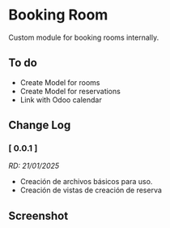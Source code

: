 # Booking Room

Custom module for booking rooms internally.

## To do
- Create Model for rooms
- Create Model for reservations
- Link with Odoo calendar

## Change Log

### [ 0.0.1 ]
*RD: 21/01/2025*

- Creación de archivos básicos para uso.
- Creación de vistas de creación de reserva

## Screenshot
